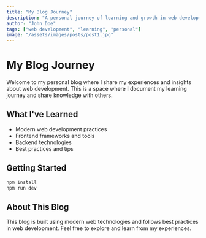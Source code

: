 ```yaml
---
title: "My Blog Journey"
description: "A personal journey of learning and growth in web development"
author: "John Doe"
tags: ["web development", "learning", "personal"]
image: "/assets/images/posts/post1.jpg"
---
```


# My Blog Journey

Welcome to my personal blog where I share my experiences and insights about web development. This is a space where I document my learning journey and share knowledge with others.

## What I've Learned

- Modern web development practices
- Frontend frameworks and tools
- Backend technologies
- Best practices and tips

## Getting Started

```bash
npm install
npm run dev
```

## About This Blog

This blog is built using modern web technologies and follows best practices in web development. Feel free to explore and learn from my experiences.
